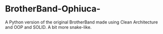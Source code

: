 # BrotherBand-Ophiuca-
A Python version of the original BrotherBand made using Clean Architecture and OOP and SOLID. A bit more snake-like.
